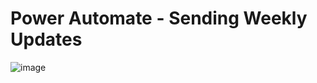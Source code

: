 # Power Automate - Sending Weekly Updates

![image](https://github.com/user-attachments/assets/86aa01e4-551a-495d-8938-713220c391d1)
